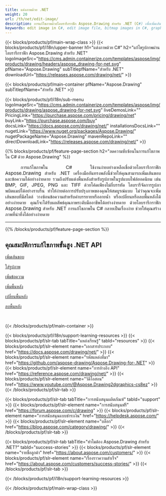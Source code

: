 ```yaml
---
title: แต่งภาพด้วย .NET
weight: 20
url: /th/net/edit-image/
description: การแก้ไขภาพด้วยไลบรารีกราฟิก Aspose.Drawing สำหรับ .NET (C#) เพื่อเพิ่มเส้นขอบรูปภาพ ข้อความ และเปลี่ยนหรือลบพื้นหลัง
keywords: edit image in C#, edit image file, bitmap images in C#, graphic library สำหรับ .NET, add image, add border, เพิ่มข้อความ, add background, change background, remove background
---
```


{{< blocks/products/pf/main-wrap-class >}}
{{< blocks/products/pf/i18n/upper-banner h1="แต่งภาพด้วย C#" h2="แก้ไขรูปภาพผ่านไลบรารีกราฟิก Aspose.Drawing สำหรับ .NET" logoImageSrc="https://cms.admin.containerize.com/templates/aspose/img/products/drawing/headers/aspose_drawing-for-net.svg" pfName="Aspose.Drawing" subTitlepfName="สำหรับ .NET" downloadUrl="https://releases.aspose.com/drawing/net/" >}}

{{< blocks/products/pf/main-container pfName="Aspose.Drawing" subTitlepfName="สำหรับ .NET" >}}

{{< blocks/products/pf/i18n/sub-menu logoImageSrc="https://cms.admin.containerize.com/templates/aspose/img/products/drawing/aspose_drawing-for-net.svg" liveDemosLink="" PricingLink="https://purchase.aspose.com/pricing/drawing/net" buyLink="https://purchase.aspose.com/buy" docsLink="https://docs.aspose.com/drawing/net/" installationsDocsLink="" nugetLink="https://www.nuget.org/packages/Aspose.Drawing/" nugetPackageName="Aspose.Drawing" mavenRepoLink="" directDownloadLink="https://releases.aspose.com/drawing/net/" >}}

{{% blocks/products/pf/feature-page-section  h2="ลดความซับซ้อนในการแก้ไขภาพใน C# ด้วย Aspose.Drawing" %}}
<p align="justify" style="text-indent:50px;font-size:15px;" id="overview" name="overview">
การแก้ไขภาพใน C# ใช้งานง่ายอย่างเหลือเชื่อด้วยไลบรารีกราฟิก Aspose.Drawing สำหรับ .NET เครื่องมืออันทรงพลังนี้ช่วยให้คุณสามารถเพิ่มเส้นขอบและข้อความได้อย่างง่ายดาย รวมถึงปรับแต่งพื้นหลังสำหรับรูปภาพในรูปแบบไฟล์ยอดนิยม เช่น BMP, GIF, JPEG, PNG และ TIFF ด้วยโค้ดเพียงไม่กี่บรรทัด ไลบรารีจัดการรูปภาพบิตแมปได้อย่างราบรื่น ทำให้ง่ายต่อการปรับปรุงภาพของคุณให้สมบูรณ์แบบ ไม่ว่าคุณจะเพิ่มเส้นขอบที่มีสไตล์ วางซ้อนข้อความสำหรับคำบรรยายหรือลายน้ำ หรือเปลี่ยนหรือลบพื้นหลังได้อย่างง่ายดาย คุณก็จะได้รับผลลัพธ์คุณภาพระดับมืออาชีพได้อย่างง่ายดาย ด้วยไลบรารีกราฟิก Aspose.Drawing สำหรับ .NET การแก้ไขภาพใน C# กลายเป็นเรื่องง่าย ช่วยให้คุณสร้างภาพที่น่าทึ่งได้อย่างง่ายดาย</p>

<hr/>
{{% /blocks/products/pf/feature-page-section %}}

<!--Feature-section Start-->
<div class="container-fluid features-section bg-gray singleproduct">
 <a class="anchor" id="features" name="features">
 </a>
 <div class="row">
  <div class="container">
   <h2 class="h2title">
    คุณสมบัติการแก้ไขภาพขั้นสูง .NET API
   </h2>
   <p>
   </p>
   <div class="col-lg-4">
    <em class="fa fa-pencil-square-o ico-blue fa-2x col-lg-2">
    </em>
    <p class="col-lg-10"><a href="add-border/">เพิ่มเส้นขอบ</a>
    </p>
   </div>
   <div class="col-lg-4">
    <em class="fa fa-pencil-square-o ico-blue fa-2x col-lg-2">
    </em>
    <p class="col-lg-10">
     <a href="add-image/">ใส่รูปภาพ</a>
    </p>
   </div>
   <div class="col-lg-4">
    <em class="fa fa-font ico-blue fa-2x col-lg-2">
    </em>
    <p class="col-lg-10">
     <a href="add-text/">เพิ่มข้อความ</a>
    </p>
   </div>
   <div class="col-lg-4">
    <em class="fa fa-pencil-square-o ico-blue fa-2x col-lg-2">
    </em>
    <p class="col-lg-10">
     <a href="add-background/">เพิ่มพื้นหลัง</a>
    </p>
   </div>
   <div class="col-lg-4">
    <em class="fa fa-cog ico-blue fa-2x col-lg-2">
    </em>
    <p class="col-lg-10">
     <a href="change-background/">เปลี่ยนพื้นหลัง</a>
    </p>
   </div>
   <div class="col-lg-4">
    <em class="fa fa-cog ico-blue fa-2x col-lg-2">
    </em>
    <p class="col-lg-10">
     <a href="remove-background/">ลบพื้นหลัง</a>
    </p>
   </div>
  </div> 
 </div>
</div>  
<br/>

{{< /blocks/products/pf/main-container >}}

{{< blocks/products/pf/i18n/support-learning-resources >}}
{{< blocks/products/pf/slr-tab tabTitle="แหล่งเรียนรู้" tabId="resources" >}}
{{< blocks/products/pf/slr-element name="เอกสารประกอบ" href="https://docs.aspose.com/drawing/net/" >}}
{{< blocks/products/pf/slr-element name="รหัสแหล่งที่มา" href="https://github.com/aspose-drawing/Aspose.Drawing-for-.NET" >}}
{{< blocks/products/pf/slr-element name="การอ้างอิง API" href="https://reference.aspose.com/drawing/net/" >}}
{{< blocks/products/pf/slr-element name="วิดีโอสอน" href="https://www.youtube.com/@Aspose.Drawing2dgraphics-cs8ez" >}}
{{< /blocks/products/pf/slr-tab >}}

{{< blocks/products/pf/slr-tab tabTitle="การสนับสนุนผลิตภัณฑ์" tabId="support" >}}
{{< blocks/products/pf/slr-element name="การสนับสนุนฟรี" href="https://forum.aspose.com/c/drawing" >}}
{{< blocks/products/pf/slr-element name="การสนับสนุนแบบชำระเงิน" href="https://helpdesk.aspose.com/" >}}
{{< blocks/products/pf/slr-element name="บล็อก" href="https://blog.aspose.com/category/drawing/" >}}
{{< /blocks/products/pf/slr-tab >}}

{{< blocks/products/pf/slr-tab tabTitle="ทำไมต้อง Aspose.Drawing สำหรับ .NET?" tabId="success-stories" >}}
{{< blocks/products/pf/slr-element name="รายชื่อลูกค้า" href="https://about.aspose.com/customers/" >}}
{{< blocks/products/pf/slr-element name="เรื่องราวความสำเร็จ" href="https://about.aspose.com/customers/success-stories/" >}}
{{< /blocks/products/pf/slr-tab >}}

{{< /blocks/products/pf/i18n/support-learning-resources >}}

{{< /blocks/products/pf/main-wrap-class >}}
